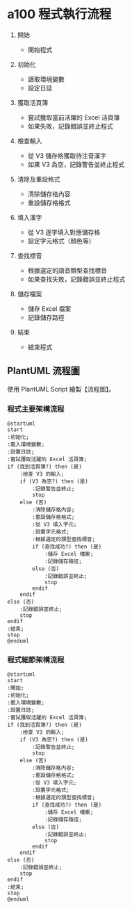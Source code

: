 # a100 程式執行流程

1. 開始

    - 開始程式

2. 初始化

    - 讀取環境變數
    - 設定日誌

3. 獲取活頁簿

   - 嘗試獲取當前活躍的 Excel 活頁簿
   - 如果失敗，記錄錯誤並終止程式

4. 檢查輸入

   - 從 V3 儲存格獲取待注音漢字
   - 如果 V3 為空，記錄警告並終止程式

5. 清除及重設格式

   - 清除儲存格內容
   - 重設儲存格格式

6. 填入漢字

   - 從 V3 逐字填入對應儲存格
   - 設定字元格式（顏色等）

7. 查找標音

   - 根據選定的語音類型查找標音
   - 如果查找失敗，記錄錯誤並終止程式

8. 儲存檔案

   - 儲存 Excel 檔案
   - 記錄儲存路徑

9. 結束

   - 結束程式


## PlantUML 流程圖

使用 PlantUML Script 繪製【流程圖】。


### 程式主要架構流程

```plantuml
@startuml
start
:初始化;
:載入環境變數;
:設置日誌;
:嘗試獲取活躍的 Excel 活頁簿;
if (找到活頁簿?) then (是)
    :檢查 V3 的輸入;
    if (V3 為空?) then (是)
        :記錄警告並終止;
        stop
    else (否)
        :清除儲存格內容;
        :重設儲存格格式;
        :從 V3 填入字元;
        :設置字元格式;
        :根據選定的類型查找標音;
        if (查找成功?) then (是)
            :儲存 Excel 檔案;
            :記錄儲存路徑;
        else (否)
            :記錄錯誤並終止;
            stop
        endif
    endif
else (否)
    :記錄錯誤並終止;
    stop
endif
:結束;
stop
@enduml
```

### 程式細節架構流程

```plantuml
@startuml
start
:開始;
:初始化;
:載入環境變數;
:設置日誌;
:嘗試獲取活躍的 Excel 活頁簿;
if (找到活頁簿?) then (是)
    :檢查 V3 的輸入;
    if (V3 為空?) then (是)
        :記錄警告並終止;
        stop
    else (否)
        :清除儲存格內容;
        :重設儲存格格式;
        :從 V3 填入字元;
        :設置字元格式;
        :根據選定的類型查找標音;
        if (查找成功?) then (是)
            :儲存 Excel 檔案;
            :記錄儲存路徑;
        else (否)
            :記錄錯誤並終止;
            stop
        endif
    endif
else (否)
    :記錄錯誤並終止;
    stop
endif
:結束;
stop
@enduml
```


